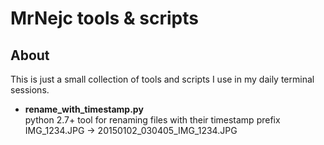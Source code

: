 # MrNejc tools & scripts #

## About ##

This is just a small collection of tools and scripts I use in my daily terminal sessions.

* **rename_with_timestamp.py**  
  python 2.7+ tool for renaming files with their timestamp prefix  
  IMG_1234.JPG -> 20150102_030405_IMG_1234.JPG  
